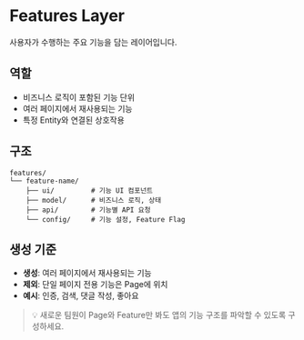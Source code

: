# Features Layer

사용자가 수행하는 주요 기능을 담는 레이어입니다.

## 역할

- 비즈니스 로직이 포함된 기능 단위
- 여러 페이지에서 재사용되는 기능
- 특정 Entity와 연결된 상호작용

## 구조

```
features/
└── feature-name/
    ├── ui/         # 기능 UI 컴포넌트
    ├── model/      # 비즈니스 로직, 상태
    ├── api/        # 기능별 API 요청
    └── config/     # 기능 설정, Feature Flag
```

## 생성 기준

- **생성**: 여러 페이지에서 재사용되는 기능
- **제외**: 단일 페이지 전용 기능은 Page에 위치
- **예시**: 인증, 검색, 댓글 작성, 좋아요

> 💡 새로운 팀원이 Page와 Feature만 봐도 앱의 기능 구조를 파악할 수 있도록 구성하세요.
